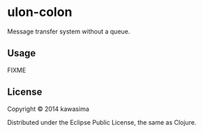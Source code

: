 # ulon-colon

Message transfer system without a queue.

## Usage

FIXME

## License

Copyright © 2014 kawasima

Distributed under the Eclipse Public License, the same as Clojure.
